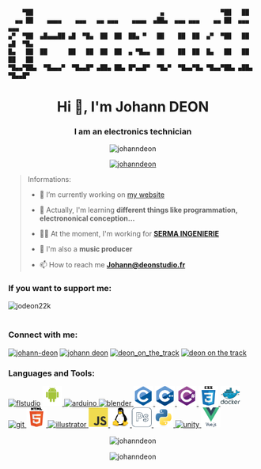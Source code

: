    

```
    ▀██                                    ▄                ▀██   ██          
  ▄▄ ██    ▄▄▄▄    ▄▄▄   ▄▄ ▄▄▄    ▄▄▄▄  ▄██▄  ▄▄▄ ▄▄▄    ▄▄ ██  ▄▄▄    ▄▄▄   
▄▀  ▀██  ▄█▄▄▄██ ▄█  ▀█▄  ██  ██  ██▄ ▀   ██    ██  ██  ▄▀  ▀██   ██  ▄█  ▀█▄ 
█▄   ██  ██      ██   ██  ██  ██  ▄ ▀█▄▄  ██    ██  ██  █▄   ██   ██  ██   ██ 
▀█▄▄▀██▄  ▀█▄▄▄▀  ▀█▄▄█▀ ▄██▄ ██▄ █▀▄▄█▀  ▀█▄▀  ▀█▄▄▀█▄ ▀█▄▄▀██▄ ▄██▄  ▀█▄▄█▀                                                                                               

```   
                                                                                                                         


<h1 align="center">Hi 👋, I'm Johann DEON</h1>
<h3 align="center">I am an electronics technician</h3>

<p align="center"> <img src="https://komarev.com/ghpvc/?username=johanndeon&label=Profile%20views&color=0e75b6&style=flat" alt="johanndeon" /> </p>

<p align="center"> <a href="https://github.com/ryo-ma/github-profile-trophy"><img src="https://github-profile-trophy.vercel.app/?username=johanndeon&ryo-ma&row=2&column=3&ryo-ma&theme=oldie" alt="johanndeon" /></a> </p>


>Informations:
>
>- 🔭 I’m currently working on [my website](https://www.deonstudio.fr)
>
>- 🌱 Actually, I'm learning **different things like programmation, electrononical conception...**
>
>- 🧑‍💻 At the moment, I'm working for [**SERMA INGENIERIE**](https://serma-ingenierie.com/)
>
>- 🎵 I'm also a **music producer**
>
>- 📫 How to reach me **Johann@deonstudio.fr**
<h3 align="left">If you want to support me:</h3>
<p><a href="https://www.buymeacoffee.com/jodeon22k"> <img align="left" src="https://cdn.buymeacoffee.com/buttons/v2/default-yellow.png" height="50" width="210" alt="jodeon22k" /></a></p><br><br>

<h3 align="left">Connect with me:</h3>
<p align="left">
<a href="https://codepen.io/johann-deon" target="blank"><img align="center" src="https://raw.githubusercontent.com/rahuldkjain/github-profile-readme-generator/master/src/images/icons/Social/codepen.svg" alt="johann-deon" height="30" width="40" /></a>
<a href="https://www.linkedin.com/in/johann-deon-89aaa5260" target="blank"><img align="center" src="https://raw.githubusercontent.com/rahuldkjain/github-profile-readme-generator/master/src/images/icons/Social/linked-in-alt.svg" alt="johann deon" height="30" width="40" /></a>
<a href="https://instagram.com/deon_on_the_track" target="blank"><img align="center" src="https://raw.githubusercontent.com/rahuldkjain/github-profile-readme-generator/master/src/images/icons/Social/instagram.svg" alt="deon_on_the_track" height="30" width="40" /></a>
<a href="https://www.youtube.com/channel/UC-619uk-deuED3M6aAy9sgA" target="blank"><img align="center" src="https://raw.githubusercontent.com/rahuldkjain/github-profile-readme-generator/master/src/images/icons/Social/youtube.svg" alt="deon on the track" height="30" width="40" /></a>
</p>

<h3 align="left">Languages and Tools:</h3>
<p align="left"> <a href="https://www.image-line.com" target="_blank" rel="noreferrer"> <img src="https://www.image-line.com/wp-content/themes/intracto/build/images/fl-header-logo.png" alt="flstudio" width="40" height="40"/></a>
<a> <a href="https://developer.android.com" target="_blank" rel="noreferrer"> <img src="https://raw.githubusercontent.com/devicons/devicon/master/icons/android/android-original-wordmark.svg" alt="android" width="40" height="40"/> </a> <a href="https://www.arduino.cc/" target="_blank" rel="noreferrer"> <img src="https://cdn.worldvectorlogo.com/logos/arduino-1.svg" alt="arduino" width="40" height="40"/> </a> <a href="https://www.blender.org/" target="_blank" rel="noreferrer"> <img src="https://download.blender.org/branding/community/blender_community_badge_white.svg" alt="blender" width="40" height="40"/> </a> <a href="https://www.cprogramming.com/" target="_blank" rel="noreferrer"> <img src="https://raw.githubusercontent.com/devicons/devicon/master/icons/c/c-original.svg" alt="c" width="40" height="40"/> </a> <a href="https://www.w3schools.com/cpp/" target="_blank" rel="noreferrer"> <img src="https://raw.githubusercontent.com/devicons/devicon/master/icons/cplusplus/cplusplus-original.svg" alt="cplusplus" width="40" height="40"/> </a> <a href="https://www.w3schools.com/cs/" target="_blank" rel="noreferrer"> <img src="https://raw.githubusercontent.com/devicons/devicon/master/icons/csharp/csharp-original.svg" alt="csharp" width="40" height="40"/> </a> <a href="https://www.w3schools.com/css/" target="_blank" rel="noreferrer"> <img src="https://raw.githubusercontent.com/devicons/devicon/master/icons/css3/css3-original-wordmark.svg" alt="css3" width="40" height="40"/> </a> <a href="https://www.docker.com/" target="_blank" rel="noreferrer"> <img src="https://raw.githubusercontent.com/devicons/devicon/master/icons/docker/docker-original-wordmark.svg" alt="docker" width="40" height="40"/> </a> <a href="https://git-scm.com/" target="_blank" rel="noreferrer"> <img src="https://www.vectorlogo.zone/logos/git-scm/git-scm-icon.svg" alt="git" width="40" height="40"/> </a> <a href="https://www.w3.org/html/" target="_blank" rel="noreferrer"> <img src="https://raw.githubusercontent.com/devicons/devicon/master/icons/html5/html5-original-wordmark.svg" alt="html5" width="40" height="40"/> </a> <a href="https://www.adobe.com/in/products/illustrator.html" target="_blank" rel="noreferrer"> <img src="https://www.vectorlogo.zone/logos/adobe_illustrator/adobe_illustrator-icon.svg" alt="illustrator" width="40" height="40"/> </a> <a href="https://developer.mozilla.org/en-US/docs/Web/JavaScript" target="_blank" rel="noreferrer"> <img src="https://raw.githubusercontent.com/devicons/devicon/master/icons/javascript/javascript-original.svg" alt="javascript" width="40" height="40"/> </a> <a href="https://www.linux.org/" target="_blank" rel="noreferrer"> <img src="https://raw.githubusercontent.com/devicons/devicon/master/icons/linux/linux-original.svg" alt="linux" width="40" height="40"/> </a> <a href="https://www.photoshop.com/en" target="_blank" rel="noreferrer"> <img src="https://raw.githubusercontent.com/devicons/devicon/master/icons/photoshop/photoshop-line.svg" alt="photoshop" width="40" height="40"/> </a> <a href="https://www.python.org" target="_blank" rel="noreferrer"> <img src="https://raw.githubusercontent.com/devicons/devicon/master/icons/python/python-original.svg" alt="python" width="40" height="40"/> </a> <a href="https://unity.com/" target="_blank" rel="noreferrer"> <img src="https://www.vectorlogo.zone/logos/unity3d/unity3d-icon.svg" alt="unity" width="40" height="40"/> </a> <a href="https://vuejs.org/" target="_blank" rel="noreferrer"> <img src="https://raw.githubusercontent.com/devicons/devicon/master/icons/vuejs/vuejs-original-wordmark.svg" alt="vuejs" width="40" height="40"/> </a> </p>



<p align="center"><img align="center" src="https://github-readme-stats.vercel.app/api/top-langs?username=johanndeon&show_icons=true&locale=en&layout=compact" alt="johanndeon" /></p>



<p align="center"><img align="center" src="https://github-readme-streak-stats.herokuapp.com/?user=johanndeon&" alt="johanndeon" /></p>
